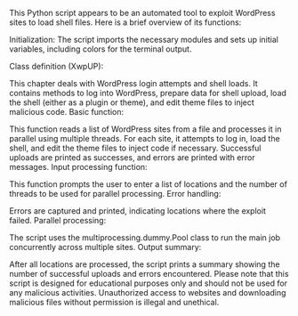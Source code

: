 This Python script appears to be an automated tool to exploit WordPress sites to load shell files. Here is a brief overview of its functions:

Initialization: The script imports the necessary modules and sets up initial variables, including colors for the terminal output.


Class definition (XwpUP):

This chapter deals with WordPress login attempts and shell loads.
It contains methods to log into WordPress, prepare data for shell upload, load the shell (either as a plugin or theme), and edit theme files to inject malicious code.
Basic function:

This function reads a list of WordPress sites from a file and processes it in parallel using multiple threads.
For each site, it attempts to log in, load the shell, and edit the theme files to inject code if necessary.
Successful uploads are printed as successes, and errors are printed with error messages.
Input processing function:

This function prompts the user to enter a list of locations and the number of threads to be used for parallel processing.
Error handling:

Errors are captured and printed, indicating locations where the exploit failed.
Parallel processing:

The script uses the multiprocessing.dummy.Pool class to run the main job concurrently across multiple sites.
Output summary:

After all locations are processed, the script prints a summary showing the number of successful uploads and errors encountered.
Please note that this script is designed for educational purposes only and should not be used for any malicious activities. Unauthorized access to websites and downloading malicious files without permission is illegal and unethical.
